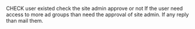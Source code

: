 CHECK user existed
check the site admin approve or not
If the user need access to more ad groups than need the approval of site admin.
If any reply than mail them.
